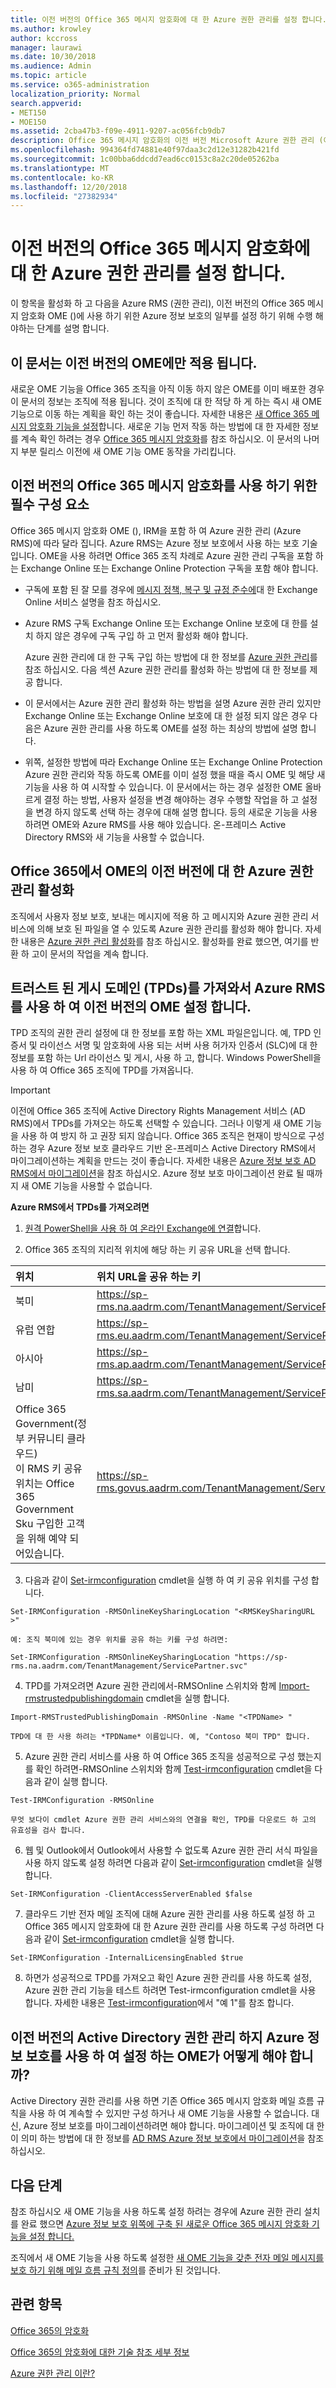 ```yaml
---
title: 이전 버전의 Office 365 메시지 암호화에 대 한 Azure 권한 관리를 설정 합니다.
ms.author: krowley
author: kccross
manager: laurawi
ms.date: 10/30/2018
ms.audience: Admin
ms.topic: article
ms.service: o365-administration
localization_priority: Normal
search.appverid:
- MET150
- MOE150
ms.assetid: 2cba47b3-f09e-4911-9207-ac056fcb9db7
description: Office 365 메시지 암호화의 이전 버전 Microsoft Azure 권한 관리 (이전의 Windows Azure Active Directory 권한 관리)에 따라 달라 집니다.
ms.openlocfilehash: 994364fd74881e40f97daa3c2d12e31282b421fd
ms.sourcegitcommit: 1c00bba6ddcdd7ead6cc0153c8a2c20de05262ba
ms.translationtype: MT
ms.contentlocale: ko-KR
ms.lasthandoff: 12/20/2018
ms.locfileid: "27382934"
---
```

# <a name="set-up-azure-rights-management-for-the-previous-version-of-office-365-message-encryption"></a>이전 버전의 Office 365 메시지 암호화에 대 한 Azure 권한 관리를 설정 합니다.

이 항목을 활성화 하 고 다음을 Azure RMS (권한 관리), 이전 버전의 Office 365 메시지 암호화 OME ()에 사용 하기 위한 Azure 정보 보호의 일부를 설정 하기 위해 수행 해야하는 단계를 설명 합니다.

## <a name="this-article-only-applies-to-the-previous-version-of-ome"></a>이 문서는 이전 버전의 OME에만 적용 됩니다.
새로운 OME 기능을 Office 365 조직을 아직 이동 하지 않은 OME를 이미 배포한 경우이 문서의 정보는 조직에 적용 됩니다. 것이 조직에 대 한 적당 하 게 하는 즉시 새 OME 기능으로 이동 하는 계획을 확인 하는 것이 좋습니다. 자세한 내용은 [새 Office 365 메시지 암호화 기능을 설정](set-up-new-message-encryption-capabilities.md)합니다. 새로운 기능 먼저 작동 하는 방법에 대 한 자세한 정보를 계속 확인 하려는 경우 [Office 365 메시지 암호화](ome.md)를 참조 하십시오. 이 문서의 나머지 부분 릴리스 이전에 새 OME 기능 OME 동작을 가리킵니다.

## <a name="prerequisites-for-using-the-previous-version-of-office-365-message-encryption"></a>이전 버전의 Office 365 메시지 암호화를 사용 하기 위한 필수 구성 요소
<a name="warmprereqs"> </a>

Office 365 메시지 암호화 OME (), IRM을 포함 하 여 Azure 권한 관리 (Azure RMS)에 따라 달라 집니다. Azure RMS는 Azure 정보 보호에서 사용 하는 보호 기술입니다. OME을 사용 하려면 Office 365 조직 차례로 Azure 권한 관리 구독을 포함 하는 Exchange Online 또는 Exchange Online Protection 구독을 포함 해야 합니다.
  
- 구독에 포함 된 잘 모를 경우에 [메시지 정책, 복구 및 규정 준수에](https://technet.microsoft.com/library/exchange-online-message-policy-recovery-and-compliance.aspx)대 한 Exchange Online 서비스 설명을 참조 하십시오.

- Azure RMS 구독 Exchange Online 또는 Exchange Online 보호에 대 한를 설치 하지 않은 경우에 구독 구입 하 고 먼저 활성화 해야 합니다.

    Azure 권한 관리에 대 한 구독 구입 하는 방법에 대 한 정보를 [Azure 권한 관리](https://portal.office.com/Signup/MainSignUp15.aspx?&amp;OfferId=9DF77AF9-DAAE-4d51-8E0E-EEEADD4866B8&amp;dl=RIGHTSMANAGEMENT)를 참조 하십시오. 다음 섹션 Azure 권한 관리를 활성화 하는 방법에 대 한 정보를 제공 합니다.

- 이 문서에서는 Azure 권한 관리 활성화 하는 방법을 설명 Azure 권한 관리 있지만 Exchange Online 또는 Exchange Online 보호에 대 한 설정 되지 않은 경우 다음은 Azure 권한 관리를 사용 하도록 OME를 설정 하는 최상의 방법에 설명 합니다.

- 위쪽, 설정한 방법에 따라 Exchange Online 또는 Exchange Online Protection Azure 권한 관리와 작동 하도록 OME를 이미 설정 했을 때을 즉시 OME 및 해당 새 기능을 사용 하 여 시작할 수 있습니다. 이 문서에서는 하는 경우 설정한 OME 올바르게 결정 하는 방법, 사용자 설정을 변경 해야하는 경우 수행할 작업을 하 고 설정을 변경 하지 않도록 선택 하는 경우에 대해 설명 합니다. 등의 새로운 기능을 사용 하려면 OME와 Azure RMS를 사용 해야 있습니다. 온-프레미스 Active Directory RMS와 새 기능을 사용할 수 없습니다.

## <a name="activate-azure-rights-management-for--the-previous-version-of-ome-in-office-365"></a>Office 365에서 OME의 이전 버전에 대 한 Azure 권한 관리 활성화

조직에서 사용자 정보 보호, 보내는 메시지에 적용 하 고 메시지와 Azure 권한 관리 서비스에 의해 보호 된 파일을 열 수 있도록 Azure 권한 관리를 활성화 해야 합니다. 자세한 내용은 [Azure 권한 관리 활성화](https://go.microsoft.com/fwlink/p/?LinkId=525775)를 참조 하십시오. 활성화를 완료 했으면, 여기를 반환 하 고이 문서의 작업을 계속 합니다.
  
## <a name="set-up-the-previous-version-of-ome-to-use-azure-rms-by-importing-trusted-publishing-domains-tpds"></a>트러스트 된 게시 도메인 (TPDs)를 가져와서 Azure RMS를 사용 하 여 이전 버전의 OME 설정 합니다.

TPD 조직의 권한 관리 설정에 대 한 정보를 포함 하는 XML 파일은입니다. 예, TPD 인증서 및 라이선스 서명 및 암호화에 사용 되는 서버 사용 허가자 인증서 (SLC)에 대 한 정보를 포함 하는 Url 라이선스 및 게시, 사용 하 고, 합니다. Windows PowerShell을 사용 하 여 Office 365 조직에 TPD를 가져옵니다.
  
> [!IMPORTANT]
> 이전에 Office 365 조직에 Active Directory Rights Management 서비스 (AD RMS)에서 TPDs를 가져오는 하도록 선택할 수 있습니다. 그러나 이렇게 새 OME 기능을 사용 하 여 방지 하 고 권장 되지 않습니다. Office 365 조직은 현재이 방식으로 구성 하는 경우 Azure 정보 보호 클라우드 기반 온-프레미스 Active Directory RMS에서 마이그레이션하는 계획을 만드는 것이 좋습니다. 자세한 내용은 [Azure 정보 보호 AD RMS에서 마이그레이션](https://docs.microsoft.com/information-protection/plan-design/migrate-from-ad-rms-to-azure-rms)을 참조 하십시오. Azure 정보 보호 마이그레이션 완료 될 때까지 새 OME 기능을 사용할 수 없습니다.
  
 **Azure RMS에서 TPDs를 가져오려면**
  
1. [원격 PowerShell을 사용 하 여 온라인 Exchange에 연결](https://technet.microsoft.com/library/jj984289%28v=exchg.150%29.aspx)합니다.

2. Office 365 조직의 지리적 위치에 해당 하는 키 공유 URL을 선택 합니다.

|**위치**|**위치 URL을 공유 하는 키**|
|:-----|:-----|
|북미  <br/> |https://sp-rms.na.aadrm.com/TenantManagement/ServicePartner.svc  <br/> |
|유럽 연합  <br/> |https://sp-rms.eu.aadrm.com/TenantManagement/ServicePartner.svc  <br/> |
|아시아  <br/> |https://sp-rms.ap.aadrm.com/TenantManagement/ServicePartner.svc  <br/> |
|남미  <br/> |https://sp-rms.sa.aadrm.com/TenantManagement/ServicePartner.svc  <br/> |
|Office 365 Government(정부 커뮤니티 클라우드)  <br/> 이 RMS 키 공유 위치는 Office 365 Government Sku 구입한 고객을 위해 예약 되어있습니다.  <br/> |https://sp-rms.govus.aadrm.com/TenantManagement/ServicePartner.svc  <br/> |
   
3. 다음과 같이 [Set-irmconfiguration](https://technet.microsoft.com/library/dd979792%28v=exchg.160%29.aspx) cmdlet을 실행 하 여 키 공유 위치를 구성 합니다. 
    
  ```
  Set-IRMConfiguration -RMSOnlineKeySharingLocation "<RMSKeySharingURL >"
  ```

    예: 조직 북미에 있는 경우 위치를 공유 하는 키를 구성 하려면:
    
  ```
  Set-IRMConfiguration -RMSOnlineKeySharingLocation "https://sp-rms.na.aadrm.com/TenantManagement/ServicePartner.svc"
  ```

4. TPD를 가져오려면 Azure 권한 관리에서-RMSOnline 스위치와 함께 [Import-rmstrustedpublishingdomain](https://technet.microsoft.com/library/jj200724%28v=exchg.150%29.aspx) cmdlet을 실행 합니다. 
    
  ```
  Import-RMSTrustedPublishingDomain -RMSOnline -Name "<TPDName> "
  ```

    TPD에 대 한 사용 하려는 *TPDName* 이름입니다. 예, "Contoso 북미 TPD" 합니다. 
    
5. Azure 권한 관리 서비스를 사용 하 여 Office 365 조직을 성공적으로 구성 했는지를 확인 하려면-RMSOnline 스위치와 함께 [Test-irmconfiguration](https://technet.microsoft.com/library/dd979798%28v=exchg.160%29.aspx) cmdlet을 다음과 같이 실행 합니다. 
    
  ```
  Test-IRMConfiguration -RMSOnline
  ```

    무엇 보다이 cmdlet Azure 권한 관리 서비스와의 연결을 확인, TPD를 다운로드 하 고의 유효성을 검사 합니다.
    
6. 웹 및 Outlook에서 Outlook에서 사용할 수 없도록 Azure 권한 관리 서식 파일을 사용 하지 않도록 설정 하려면 다음과 같이 [Set-irmconfiguration](https://technet.microsoft.com/library/dd979792%28v=exchg.150%29.aspx) cmdlet을 실행 합니다. 
    
  ```
  Set-IRMConfiguration -ClientAccessServerEnabled $false
  ```

7. 클라우드 기반 전자 메일 조직에 대해 Azure 권한 관리를 사용 하도록 설정 하 고 Office 365 메시지 암호화에 대 한 Azure 권한 관리를 사용 하도록 구성 하려면 다음과 같이 [Set-irmconfiguration](https://technet.microsoft.com/library/dd979792%28v=exchg.150%29.aspx) cmdlet을 실행 합니다. 
    
  ```
  Set-IRMConfiguration -InternalLicensingEnabled $true
  ```

8. 하면가 성공적으로 TPD를 가져오고 확인 Azure 권한 관리를 사용 하도록 설정, Azure 권한 관리 기능을 테스트 하려면 Test-irmconfiguration cmdlet을 사용 합니다. 자세한 내용은 [Test-irmconfiguration](https://technet.microsoft.com/library/dd979798%28v=exchg.150%29.aspx)에서 "예 1"를 참조 합니다.
    
## <a name="i-have-the-previous-version-of-ome-set-up-with-active-directory-rights-management-not-azure-information-protection-what-do-i-do"></a>이전 버전의 Active Directory 권한 관리 하지 Azure 정보 보호를 사용 하 여 설정 하는 OME가 어떻게 해야 합니까?
<a name="importTPDs"> </a>

Active Directory 권한 관리를 사용 하면 기존 Office 365 메시지 암호화 메일 흐름 규칙을 사용 하 여 계속할 수 있지만 구성 하거나 새 OME 기능을 사용할 수 없습니다. 대신, Azure 정보 보호를 마이그레이션하려면 해야 합니다. 마이그레이션 및 조직에 대 한이 의미 하는 방법에 대 한 정보를 [AD RMS Azure 정보 보호에서 마이그레이션](https://docs.microsoft.com/information-protection/deploy-use/prepare-environment-adrms)을 참조 하십시오.
  
## <a name="next-steps"></a>다음 단계
<a name="importTPDs"> </a>

참조 하십시오 새 OME 기능을 사용 하도록 설정 하려는 경우에 Azure 권한 관리 설치를 완료 했으면 [Azure 정보 보호 위쪽에 구축 된 새로운 Office 365 메시지 암호화 기능을 설정 합니다.](https://support.office.com/article/7ff0c040-b25c-4378-9904-b1b50210d00e)
  
조직에서 새 OME 기능을 사용 하도록 설정한 [새 OME 기능을 갖춘 전자 메일 메시지를 보호 하기 위해 메일 흐름 규칙 정의](define-mail-flow-rules-to-encrypt-email.md)를 준비가 된 것입니다.
  
## <a name="related-topics"></a>관련 항목
<a name="importTPDs"> </a>

[Office 365의 암호화](encryption.md)
  
[Office 365의 암호화에 대한 기술 참조 세부 정보](technical-reference-details-about-encryption.md)
  
[Azure 권한 관리 이란?](https://docs.microsoft.com/information-protection/understand-explore/what-is-azure-rms)
  

